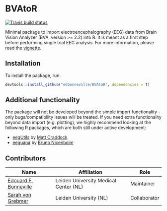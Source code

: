 # BVAtoR

<!-- badges: start -->
  [![Travis build status](https://travis-ci.org/edbonneville/BVAtoR.svg?branch=master)](https://travis-ci.org/edbonneville/BVAtoR)
  <!-- badges: end -->

Minimal package to import electroencephalography (EEG) data from Brain Vision Analyzer (BVA, version >= 2.2) into R. It is meant as a first step before performing single trial EEG analysis. For more information, please read the [vignette](https://edbonneville.github.io/BVAtoR/articles/basic-usage.html).

## Installation

To install the package, run:

```r
devtools::install_github("edbonneville/BVAtoR", dependencies = T)
```

## Additional functionality

The package will not be developed beyond the simple import functionality - only bugs/compatibility issues will be treated. If you need extra functionality beyond data import (e.g. plotting), we highly recommend looking at the following R packages, which are both still under active development:

* [eegUtils](https://github.com/craddm/eegUtils) by [Matt Craddock](https://www.mattcraddock.com/)
* [eeguana](https://github.com/bnicenboim/eeguana/) by [Bruno Nicenboim](https://bnicenboim.github.io/)

## Contributors

| Name                                                         | Affiliation                           | Role         |
| ------------------------------------------------------------ | ------------------------------------- | ------------ |
| [Edouard F. Bonneville](https://www.lumc.nl/org/bds/medewerkers/1968807?setlanguage=English&setcountry=en) | Leiden University Medical Center (NL) | Maintainer   |
| [Sarah von Grebmer](https://www.multilingualmind.eu/sarah-von-grebmer-zu-wolfsthurn?fbclid=IwAR3eL2IgqgbKIeGFRZtdNaLHDswC9iraLNxXDrVorQh92mK16iH5NJjLjwE) | Leiden University (NL)                | Collaborator |

